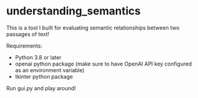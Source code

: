 # understanding_semantics
This is a tool I built for evaluating semantic relationships between two passages of text!


Requirements:
- Python 3.8 or later
- openai python package (make sure to have OpenAI API key configured as an environment variable)
- tkinter python package

Run gui.py and play around!


